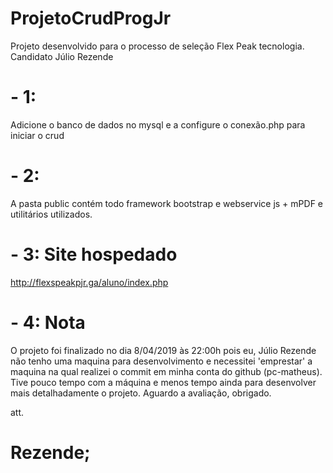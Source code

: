 # ProjetoCrudProgJr
Projeto desenvolvido para o processo de seleção Flex Peak tecnologia. Candidato Júlio Rezende

# - 1:
Adicione o banco de dados no mysql e a configure o conexão.php para iniciar o crud

# - 2:
A pasta public contém todo framework bootstrap e webservice js + mPDF e utilitários utilizados.

# - 3: Site hospedado 
http://flexspeakpjr.ga/aluno/index.php

# - 4: Nota
O projeto foi finalizado no dia 8/04/2019 às 22:00h pois eu, Júlio Rezende não tenho uma maquina para desenvolvimento e necessitei 'emprestar' a maquina na qual realizei o commit em minha conta do github (pc-matheus). Tive pouco tempo com a máquina e menos tempo ainda para desenvolver mais detalhadamente o projeto. Aguardo a avaliação, obrigado.

att.
# Rezende;
